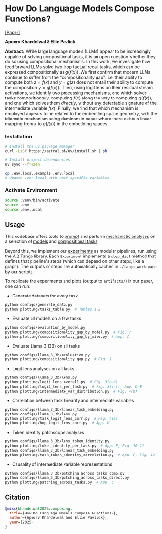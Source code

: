 # How Do Language Models Compose Functions?

[[Paper]]()

**Apoorv Khandelwal & Ellie Pavlick**

**Abstract:** While large language models (LLMs) appear to be increasingly capable of solving compositional tasks, it is an open question whether they do so using compositional mechanisms. In this work, we investigate how feedforward LLMs solve two-hop factual recall tasks, which can be expressed compositionally as $g(f(x))$. We first confirm that modern LLMs continue to suffer from the "compositionality gap": i.e. their ability to compute both $z = f(x)$ and $y = g(z)$ does not entail their ability to compute the composition $y = g(f(x))$. Then, using logit lens on their residual stream activations, we identify two processing mechanisms, one which solves tasks *compositionally*, computing $f(x)$ along the way to computing $g(f(x))$, and one which solves them *directly*, without any detectable signature of the intermediate variable $f(x)$. Finally, we find that which mechanism is employed appears to be related to the embedding space geometry, with the idiomatic mechanism being dominant in cases where there exists a linear mapping from $x$ to $g(f(x))$ in the embedding spaces.

### Installation

```bash
# Install the uv package manager
curl -LsSf https://astral.sh/uv/install.sh | sh

# Install project dependencies
uv sync --frozen

cp .env.local.example .env.local
# Update .env.local with user-specific variables
```

### Activate Environment

```bash
source .venv/bin/activate
source .env
source .env.local
```

## Usage

This codebase offers tools to [prompt](./src/composing_functions/prompting.py) and perform [mechanistic analyses](./src/composing_functions/lens.py) on a selection of [models](`./src/composing_functions/models/__init__.py`) and [compositional tasks](`src/composing_functions/tasks/__init__.py`).

Beyond this, we implement our [experiments](./src/composing_functions/experiments) as modular pipelines, run using the [AI2 Tango](https://github.com/allenai/tango) library. Each `Experiment` implements a `step_dict` method that defines that pipeline's steps (which can depend on other steps, like a graph). The outputs of steps are automatically cached in `./tango_workspace` by our scripts.

To replicate the experiments and plots (output to `artifacts/`) in our paper, one can run:

- Generate datasets for every task

```bash
python configs/generate_data.py
python plotting/tasks_table.py  # Tables 1-2
```

- Evaluate all models on a few tasks

```bash
python configs/evaluation_by_model.py
python plotting/compositionality_gap_by_model.py  # Fig. 2
python plotting/compositionality_gap_by_size.py  # App. C
```

- Evaluate Llama 3 (3B) on all tasks

```bash
python configs/llama_3_3b/evaluation.py
python plotting/compositionality_gap.py  # Fig. 1
```

- Logit lens analyses on all tasks

```bash
python configs/llama_3_3b/lens.py
python plotting/logit_lens_overall.py  # Fig. 3(a-b)
python plotting/logit_lens_per_task.py  # Fig. 3(c-f), App. D-E
python plotting/intermediate_var_distribution.py  # Fig. 4(b)
```

- Correlation between task linearity and intermediate variables

```bash
python configs/llama_3_3b/linear_task_embedding.py
python configs/llama_3_3b/lens.py
python plotting/task_logit_lens_corr.py  # Fig. 4(a)
python plotting/hop_logit_lens_corr.py  # App. H
```

- Token identity patchscope analyses

```bash
python configs/llama_3_3b/lens_token_identity.py
python plotting/token_identity_per_task.py  # App. F, Fig. 10-11
python configs/llama_3_3b/linear_task_embedding.py
python plotting/task_token_identity_correlation.py  # App. F, Fig. 12
```

- Causality of intermediate variable representations

```bash
python configs/llama_3_3b/patching_across_tasks_comp.py
python configs/llama_3_3b/patching_across_tasks_direct.py
python plotting/patching_across_tasks.py  # App. G
```

## Citation

```bibtex
@misc{khandelwal2025:composing,
  title={How Do Language Models Compose Functions?},
  author={Apoorv Khandelwal and Ellie Pavlick},
  year={2025}
}
```
